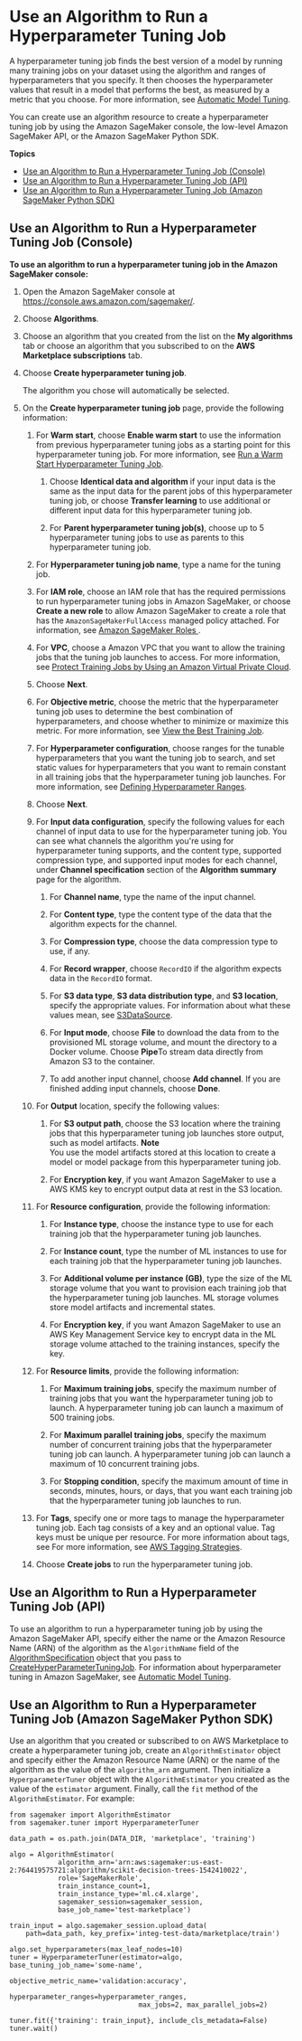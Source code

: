 # Use an Algorithm to Run a Hyperparameter Tuning Job<a name="sagemaker-mkt-algo-tune"></a>

A hyperparameter tuning job finds the best version of a model by running many training jobs on your dataset using the algorithm and ranges of hyperparameters that you specify\. It then chooses the hyperparameter values that result in a model that performs the best, as measured by a metric that you choose\. For more information, see [Automatic Model Tuning](automatic-model-tuning.md)\.

You can create use an algorithm resource to create a hyperparameter tuning job by using the Amazon SageMaker console, the low\-level Amazon SageMaker API, or the Amazon SageMaker Python SDK\.

**Topics**
+ [Use an Algorithm to Run a Hyperparameter Tuning Job \(Console\)](#sagemaker-mkt-algo-tune-console)
+ [Use an Algorithm to Run a Hyperparameter Tuning Job \(API\)](#sagemaker-mkt-algo-tune-api)
+ [Use an Algorithm to Run a Hyperparameter Tuning Job \(Amazon SageMaker Python SDK\)](#sagemaker-mkt-algo-tune-sdk)

## Use an Algorithm to Run a Hyperparameter Tuning Job \(Console\)<a name="sagemaker-mkt-algo-tune-console"></a>

**To use an algorithm to run a hyperparameter tuning job in the Amazon SageMaker console:**

1. Open the Amazon SageMaker console at [https://console\.aws\.amazon\.com/sagemaker/](https://console.aws.amazon.com/sagemaker/)\.

1. Choose **Algorithms**\.

1. Choose an algorithm that you created from the list on the **My algorithms** tab or choose an algorithm that you subscribed to on the **AWS Marketplace subscriptions** tab\.

1. Choose **Create hyperparameter tuning job**\.

   The algorithm you chose will automatically be selected\.

1. On the **Create hyperparameter tuning job** page, provide the following information:

   1. For **Warm start**, choose **Enable warm start** to use the information from previous hyperparameter tuning jobs as a starting point for this hyperparameter tuning job\. For more information, see [Run a Warm Start Hyperparameter Tuning Job](automatic-model-tuning-warm-start.md)\.

      1. Choose **Identical data and algorithm** if your input data is the same as the input data for the parent jobs of this hyperparameter tuning job, or choose **Transfer learning** to use additional or different input data for this hyperparameter tuning job\.

      1. For **Parent hyperparameter tuning job\(s\)**, choose up to 5 hyperparameter tuning jobs to use as parents to this hyperparameter tuning job\.

   1. For **Hyperparameter tuning job name**, type a name for the tuning job\.

   1. For **IAM role**, choose an IAM role that has the required permissions to run hyperparameter tuning jobs in Amazon SageMaker, or choose **Create a new role** to allow Amazon SageMaker to create a role that has the `AmazonSageMakerFullAccess` managed policy attached\. For information, see [Amazon SageMaker Roles ](sagemaker-roles.md)\.

   1. For **VPC**, choose a Amazon VPC that you want to allow the training jobs that the tuning job launches to access\. For more information, see [Protect Training Jobs by Using an Amazon Virtual Private Cloud](train-vpc.md)\.

   1. Choose **Next**\.

   1. For **Objective metric**, choose the metric that the hyperparameter tuning job uses to determine the best combination of hyperparameters, and choose whether to minimize or maximize this metric\. For more information, see [View the Best Training Job](automatic-model-tuning-monitor.md#automatic-model-tuning-best-training-job)\.

   1. For **Hyperparameter configuration**, choose ranges for the tunable hyperparameters that you want the tuning job to search, and set static values for hyperparameters that you want to remain constant in all training jobs that the hyperparameter tuning job launches\. For more information, see [Defining Hyperparameter Ranges](automatic-model-tuning-define-ranges.md)\.

   1. Choose **Next**\.

   1. For **Input data configuration**, specify the following values for each channel of input data to use for the hyperparameter tuning job\. You can see what channels the algorithm you're using for hyperparameter tuning supports, and the content type, supported compression type, and supported input modes for each channel, under **Channel specification** section of the **Algorithm summary** page for the algorithm\.

      1. For **Channel name**, type the name of the input channel\.

      1. For **Content type**, type the content type of the data that the algorithm expects for the channel\.

      1. For **Compression type**, choose the data compression type to use, if any\.

      1. For **Record wrapper**, choose `RecordIO` if the algorithm expects data in the `RecordIO` format\.

      1. For **S3 data type**, **S3 data distribution type**, and **S3 location**, specify the appropriate values\. For information about what these values mean, see [S3DataSource](API_S3DataSource.md)\.

      1. For **Input mode**, choose **File** to download the data from to the provisioned ML storage volume, and mount the directory to a Docker volume\. Choose **Pipe**To stream data directly from Amazon S3 to the container\.

      1. To add another input channel, choose **Add channel**\. If you are finished adding input channels, choose **Done**\.

   1. For **Output** location, specify the following values:

      1. For **S3 output path**, choose the S3 location where the training jobs that this hyperparameter tuning job launches store output, such as model artifacts\.
**Note**  
You use the model artifacts stored at this location to create a model or model package from this hyperparameter tuning job\.

      1. For **Encryption key**, if you want Amazon SageMaker to use a AWS KMS key to encrypt output data at rest in the S3 location\.

   1. For **Resource configuration**, provide the following information:

      1. For **Instance type**, choose the instance type to use for each training job that the hyperparameter tuning job launches\.

      1. For **Instance count**, type the number of ML instances to use for each training job that the hyperparameter tuning job launches\.

      1. For **Additional volume per instance \(GB\)**, type the size of the ML storage volume that you want to provision each training job that the hyperparameter tuning job launches\. ML storage volumes store model artifacts and incremental states\.

      1. For **Encryption key**, if you want Amazon SageMaker to use an AWS Key Management Service key to encrypt data in the ML storage volume attached to the training instances, specify the key\.

   1. For **Resource limits**, provide the following information:

      1. For **Maximum training jobs**, specify the maximum number of training jobs that you want the hyperparameter tuning job to launch\. A hyperparameter tuning job can launch a maximum of 500 training jobs\.

      1. For **Maximum parallel training jobs**, specify the maximum number of concurrent training jobs that the hyperparameter tuning job can launch\. A hyperparameter tuning job can launch a maximum of 10 concurrent training jobs\.

      1. For **Stopping condition**, specify the maximum amount of time in seconds, minutes, hours, or days, that you want each training job that the hyperparameter tuning job launches to run\.

   1. For **Tags**, specify one or more tags to manage the hyperparameter tuning job\. Each tag consists of a key and an optional value\. Tag keys must be unique per resource\. For more information about tags, see For more information, see [AWS Tagging Strategies](https://aws.amazon.com/answers/account-management/aws-tagging-strategies/)\.

   1. Choose **Create jobs** to run the hyperparameter tuning job\.

## Use an Algorithm to Run a Hyperparameter Tuning Job \(API\)<a name="sagemaker-mkt-algo-tune-api"></a>

To use an algorithm to run a hyperparameter tuning job by using the Amazon SageMaker API, specify either the name or the Amazon Resource Name \(ARN\) of the algorithm as the `AlgorithmName` field of the [AlgorithmSpecification](API_AlgorithmSpecification.md) object that you pass to [CreateHyperParameterTuningJob](API_CreateHyperParameterTuningJob.md)\. For information about hyperparameter tuning in Amazon SageMaker, see [Automatic Model Tuning](automatic-model-tuning.md)\.

## Use an Algorithm to Run a Hyperparameter Tuning Job \(Amazon SageMaker Python SDK\)<a name="sagemaker-mkt-algo-tune-sdk"></a>

Use an algorithm that you created or subscribed to on AWS Marketplace to create a hyperparameter tuning job, create an `AlgorithmEstimator` object and specify either the Amazon Resource Name \(ARN\) or the name of the algorithm as the value of the `algorithm_arn` argument\. Then initialize a `HyperparameterTuner` object with the `AlgorithmEstimator` you created as the value of the `estimator` argument\. Finally, call the `fit` method of the `AlgorithmEstimator`\. For example:

```
from sagemaker import AlgorithmEstimator
from sagemaker.tuner import HyperparameterTuner

data_path = os.path.join(DATA_DIR, 'marketplace', 'training')

algo = AlgorithmEstimator(
            algorithm_arn='arn:aws:sagemaker:us-east-2:764419575721:algorithm/scikit-decision-trees-1542410022',
            role='SageMakerRole',
            train_instance_count=1,
            train_instance_type='ml.c4.xlarge',
            sagemaker_session=sagemaker_session,
            base_job_name='test-marketplace')

train_input = algo.sagemaker_session.upload_data(
    path=data_path, key_prefix='integ-test-data/marketplace/train')

algo.set_hyperparameters(max_leaf_nodes=10)
tuner = HyperparameterTuner(estimator=algo, base_tuning_job_name='some-name',
                                objective_metric_name='validation:accuracy',
                                hyperparameter_ranges=hyperparameter_ranges,
                                max_jobs=2, max_parallel_jobs=2)

tuner.fit({'training': train_input}, include_cls_metadata=False)
tuner.wait()
```